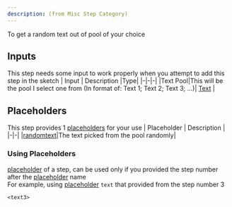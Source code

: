 ```yaml
---
description: (from Misc Step Category)
---
```

To get a random text out of pool of your choice

## Inputs
This step needs some input to work properly when you attempt to add this step in the sketch
| Input      | Description |Type|
|-|-|-|
|Text Pool|This will be the pool I select one from  (In format of: Text 1; Text 2; Text 3; ...)| [ Text](../inputs/text.md) |

## Placeholders
This step provides 1 [placeholders](../tutorials/placeholder.md) for your use
| Placeholder      | Description |
|-|-|
|[randomtext](../placeholders/text.md)|The text picked from the pool randomly|

### Using Placeholders
[placeholder](../tutorials/placeholder.md) of a step, can be used only if you provided the step number after the [placeholder](../tutorials/placeholder.md) name\
For example, using [placeholder](../tutorials/placeholder.md) `text` that provided from the step number 3
 
```
<text3>
```
